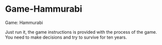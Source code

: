 # Game-Hammurabi
Game: Hammurabi

Just run it, the game instructions is provided with the process of the game. You need to make decisions and try to survive for ten years.
